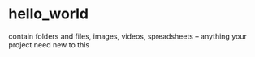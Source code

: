 # hello_world
contain folders and files, images, videos, spreadsheets – anything your project need
new to this
